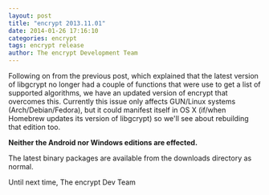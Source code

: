 ```yaml
---
layout: post
title: "encrypt 2013.11.01"
date: 2014-01-26 17:16:10
categories: encrypt
tags: encrypt release
author: The encrypt Development Team
---
```

Following on from the previous post, which explained that the latest version of libgcrypt no longer had a couple of functions that were use to get a list of supported algorithms, we have an updated version of encrypt that overcomes this. Currently this issue only affects GUN/Linux systems (Arch/Debian/Fedora), but it could manifest itself in OS X (if/when Homebrew updates its version of libgcrypt) so we'll see about rebuilding that edition too.

**Neither the Android nor Windows editions are effected.**

The latest binary packages are available from the downloads directory as normal.

Until next time,
The encrypt Dev Team
